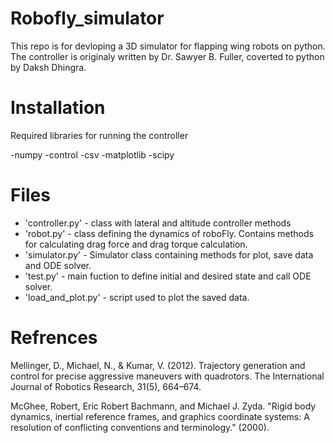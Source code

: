 # Robofly_simulator
This repo is for devloping a 3D simulator for flapping wing robots on python. The controller is originaly written by Dr. Sawyer B. Fuller, coverted to python by Daksh Dhingra.

# Installation
Required libraries for running the controller

-numpy
-control
-csv
-matplotlib
-scipy

# Files 
- 'controller.py' - class with lateral and altitude controller methods
- 'robot.py' - class defining the dynamics of roboFly. Contains methods for calculating drag force and drag torque calculation.
- 'simulator.py' - Simulator class containing methods for plot, save data and ODE solver.
- 'test.py' - main fuction to define initial and desired state and call ODE solver.
- 'load_and_plot.py' - script used to plot the saved data.


# Refrences
Mellinger, D., Michael, N., & Kumar, V. (2012). Trajectory generation and control for precise aggressive maneuvers with quadrotors. The International Journal of Robotics Research, 31(5), 664–674.

McGhee, Robert, Eric Robert Bachmann, and Michael J. Zyda. "Rigid body dynamics, inertial reference frames, and graphics coordinate systems: A resolution of conflicting conventions and terminology." (2000). 
